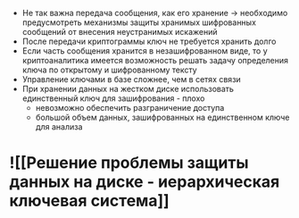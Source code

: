 - Не так важна передача сообщения, как его хранение -> необходимо предусмотреть механизмы защиты хранимых шифрованных сообщений от внесения неустранимых искажений
- После передачи криптограммы ключ не требуется хранить долго
- Если часть сообщения хранится в незашифрованном виде, то у криптоаналитика имеется возможность решать задачу определения ключа по открытому и шифрованному тексту
- Управление ключами в базе сложнее, чем в сетях связи
- При хранении данных на жестком диске использовать единственный ключ для зашифрования - плохо
    - невозможно обеспечить разграничение доступа
    - большой объем данных, зашифрованных на единственном ключе для анализа

# ![[Решение проблемы защиты данных на диске - иерархическая ключевая система]]

